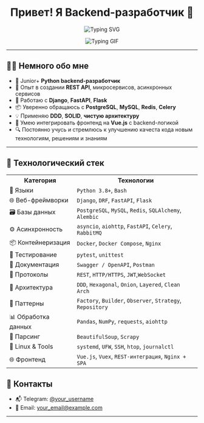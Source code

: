 <h1 align="center">Привет! Я Backend-разработчик 👋</h1>

<p align="center">
  <img src="https://readme-typing-svg.herokuapp.com?font=Fira+Code&size=22&pause=1000&color=F78C6B&center=true&vCenter=true&width=435&lines=Python+Backend+Developer+%F0%9F%90%8D;REST+API+%7C+Django+%7C+FastAPI+%7C+Flask+%7C+Vue.js;Clean+Architecture+%7C+DDD+%7C+SOLID+%F0%9F%92%A1;Open+to+collaboration+%F0%9F%92%AC" alt="Typing SVG" />
</p>
<p align="center">
  <img src="https://media2.giphy.com/media/v1.Y2lkPTc5MGI3NjExMnV6OHN0bWE5aGl3eXpzZmV4OGIwb29ob2ZhZ2V1OXFxZGMweWFtcyZlcD12MV9pbnRlcm5hbF9naWZfYnlfaWQmY3Q9Zw/VE4InmieSgVqM/giphy.gif
" alt="Typing GIF" />
</p>

---

## 👨‍💻 Немного обо мне

- 🔹 Junior+ **Python backend-разработчик**
- 🚀 Опыт в создании **REST API**, микросервисов, асинхронных сервисов
- 🧠 Работаю с **Django**, **FastAPI**, **Flask**
- 📦 Уверенно обращаюсь с **PostgreSQL**, **MySQL**, **Redis**, **Celery**
- 💡 Применяю **DDD**, **SOLID**, **чистую архитектуру**
- 🤝 Умею интегрировать фронтенд на **Vue.js** с backend-логикой
- 🔍 Постоянно учусь и стремлюсь к улучшению качеста кода новым технологиям, решениям и знаниям

---

## 🧰 Технологический стек

<table>
  <tr>
    <th>Категория</th>
    <th>Технологии</th>
  </tr>
  <tr>
    <td>🐍 Языки</td>
    <td><code>Python 3.8+</code>, <code>Bash</code></td>
  </tr>
  <tr>
    <td>🌐 Веб-фреймворки</td>
    <td><code>Django</code>, <code>DRF</code>, <code>FastAPI</code>, <code>Flask</code></td>
  </tr>
  <tr>
    <td>🗃️ Базы данных</td>
    <td><code>PostgreSQL</code>, <code>MySQL</code>, <code>Redis</code>, <code>SQLAlchemy</code>, <code>Alembic</code></td>
  </tr>
  <tr>
    <td>⚙️ Асинхронность</td>
    <td><code>asyncio</code>, <code>aiohttp</code>, <code>FastAPI</code>, <code>Celery</code>, <code>RabbitMQ</code></td>
  </tr>
  <tr>
    <td>📦 Контейнеризация</td>
    <td><code>Docker</code>, <code>Docker Compose</code>, <code>Nginx</code></td>
  </tr>
  <tr>
    <td>🧪 Тестирование</td>
    <td><code>pytest</code>, <code>unittest</code></td>
  </tr>
  <tr>
    <td>📜 Документация</td>
    <td><code>Swagger / OpenAPI</code>, <code>Postman</code></td>
  </tr>
  <tr>
    <td>🔐 Протоколы</td>
    <td><code>REST</code>, <code>HTTP/HTTPS</code>, <code>JWT</code>,<code>WebSocket</code></td>
  </tr>
  <tr>
    <td>🧱 Архитектура</td>
    <td><code>DDD</code>, <code>Hexagonal</code>, <code>Onion</code>, <code>Layered</code>, <code>Clean Arch</code></td>
  </tr>
  <tr>
    <td>🧩 Паттерны</td>
    <td><code>Factory</code>, <code>Builder</code>, <code>Observer</code>, <code>Strategy</code>, <code>Repository</code></td>
  </tr>
  <tr>
    <td>📊 Обработка данных</td>
    <td><code>Pandas</code>, <code>NumPy</code>, <code>requests</code>, <code>aiohttp</code></td>
  </tr>
  <tr>
    <td>🧲 Парсинг</td>
    <td><code>BeautifulSoup</code>, <code>Scrapy</code></td>
  </tr>
  <tr>
    <td>🧠 Linux & Tools</td>
    <td><code>systemd</code>, <code>UFW</code>, <code>SSH</code>, <code>htop</code>, <code>journalctl</code></td>
  </tr>
  <tr>
    <td>🌐 Фронтенд</td>
    <td><code>Vue.js</code>, <code>Vuex</code>, <code>REST-интеграция</code>, <code>Nginx + SPA</code></td>
  </tr>
</table>

## 💬 Контакты

- 📬 Telegram: [@your_username](https://t.me/your_username)
- 📧 Email: your_email@example.com

---

